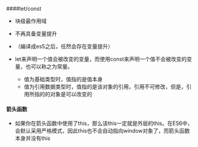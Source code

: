 ####let/const
* 块级最作用域
* 不再具备变量提升
* （编译成es5之后，任然会存在变量提升）


* let来声明一个值会被改变的变量，而使用const来声明一个值不会被改变的变量，也可以称之为常量。
   * 值为基础类型时，值指的是值本身
   * 值为引用数据类型时，值指的是该对象的引用，引用不可修改，但是，引用所指的的对象是可以改变的

#### 箭头函数
* 如果你在箭头函数中使用了this，那么该this一定就是外层的this。在ES6中，会默认采用严格模式，因此this也不会自动指向window对象了，而箭头函数本身并没有this